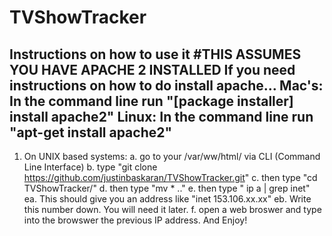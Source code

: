 # TVShowTracker
Instructions on how to use it
#THIS ASSUMES YOU HAVE APACHE 2 INSTALLED
If you need instructions on how to do install apache...
Mac's: In the command line run "[package installer] install apache2"
Linux: In the command line run "apt-get install apache2"
------------------------------------
1. On UNIX based systems:
	a. go to your /var/ww/html/ via CLI (Command Line Interface)
	b. type "git clone https://github.com/justinbaskaran/TVShowTracker.git"
	c. then type "cd TVShowTracker/"
	d. then type "mv * .."
	e. then type " ip a | grep inet"
		ea. This should give you an address like
			"inet 153.106.xx.xx"
		eb. Write this number down. You will need it later.
	f. open a web broswer and type into the browswer the previous IP address. And Enjoy!

